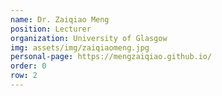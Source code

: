 ```yaml
---
name: Dr. Zaiqiao Meng
position: Lecturer
organization: University of Glasgow
img: assets/img/zaiqiaomeng.jpg
personal-page: https://mengzaiqiao.github.io/
order: 0
row: 2
---
```

